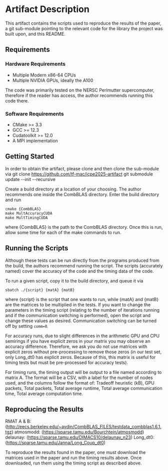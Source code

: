 # Artifact Description

This artifact contains the scripts used to reproduce the results of the paper, a git sub-module pointing to the relevant code for the library the project was built upon, and this README.

## Requirements
### Hardware Requirements
-  Multiple Modern x86-64 CPUs
- Multiple NVIDIA GPUs, ideally the A100

The code was primarily tested on the NERSC Perlmutter supercomputer, therefore if the reader has access, the author recommends running this code there.
### Software Requirements
- CMake >= 3.3
- GCC >= 12.3
- Cudatoolkit >= 12.0
- A MPI implementation

## Getting Started
In order to obtain the artifact, please clone and then clone the sub-module via 
  git clone https://github.com/tf-mac/icpe2025-artifact
  git submodule update --init --recursive

Create a build directory at a location of your choosing. The author recommends one inside the CombBLAS directory. Enter the build directory and run

  ```
cmake {CombBLAS}
  make MultAccuracyCUDA
  make MultTimingCUDA
```

where {CombBLAS} is the path to the CombBLAS directory. Once this is run, allow some time for each of the make commands to run.

## Running the Scripts

Although these tests can be run directly from the programs produced from the build, the authors recommend running the script. The scripts (accurately named) cover the accuracy of the code and the timing data of the code.

To run a given script, copy it to the build directory, and queue it via 
  ```
sbatch ./{script} {matA} {matB}
  ```
where {script} is the script that one wants to run, while {matA} and {matB} are the matrices to be multiplied in the tests. If you want to change the parameters in the timing script (relating to the number of iterations running and if the communication switching is performed), open the script and change these values as desired. Communication switching can be turned off by setting `comm=0`.

For accuracy runs, due to slight differences in the arithmetic GPU and CPU semirings if you have explicit zeros in your matrix you may observe an accuracy difference. Therefore, we ask you do not use matrices with explicit zeros without pre-processing to remove those zeros (in our test set, only Long_dt0 has explicit zeros. Because of this, this matrix is useful for timing tests but must be pre-processed for accuracy tests).

For timing runs, the timing output will be output to a file named according to matrix A. The format will be a CSV, with a label for the number of nodes used, and the columns follow the format of: Tradeoff heuristic (kB), GPU packets, Total packets, Total average runtime, Total average communication time, Total average computation time.

## Reproducing the Results

RMAT A & B: (http://eecs.berkeley.edu/~aydin/CombBLAS_FILES/testdata_combblas1.6.1.tgz)
atmosmodd: (https://sparse.tamu.edu/Bourchtein/atmosmodd)
delaunay: (https://sparse.tamu.edu/DIMACS10/delaunay_n23)
Long\_dt0: (https://sparse.tamu.edu/Janna/Long_Coup_dt0)

To reproduce the results found in the paper, one must download the matrices used in the paper and run the timing results above. Once downloaded, run them using the timing script as described above.
